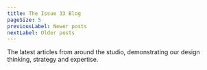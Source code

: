 ```yaml
---
title: The Issue 33 Blog
pageSize: 5
previousLabel: Newer posts
nextLabel: Older posts
---
```


The latest articles from around the studio, demonstrating our design
thinking, strategy and expertise.
